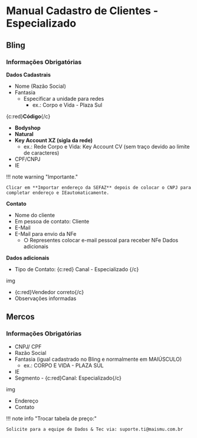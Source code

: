 # Manual Cadastro de Clientes - Especializado

## Bling

### Informações Obrigatórias

**Dados Cadastrais**

- Nome (Razão Social)
- Fantasia
    - Especificar a unidade para redes
        - ex.: Corpo e Vida - Plaza Sul

{c:red}**Código**{/c}

- **Bodyshop**
- **Natural**
- **Key Account XZ (sigla da rede)**
    - ex.: Rede Corpo e Vida: Key Account CV (sem traço devido ao limite de caracteres)
- CPF/CNPJ
- IE

!!! note warning "Importante."

    Clicar em **Importar endereço da SEFAZ** depois de colocar o CNPJ para completar endereço e IEautomaticamente.

**Contato**

- Nome do cliente
- Em pessoa de contato: Cliente
- E-Mail
- E-Mail para envio da NFe
    - ○ Representes colocar e-mail pessoal para receber NFe Dados adicionais

**Dados adicionais**

- Tipo de Contato: {c:red} Canal - Especializado {/c}

img

- {c:red}Vendedor correto{/c}
- Observações informadas

## Mercos

### Informações Obrigatórias

- CNPJ/ CPF
- Razão Social
- Fantasia (igual cadastrado no Bling e normalmente em MAIÚSCULO)
    - ex.: CORPO E VIDA - PLAZA SUL
- IE
- Segmento - {c:red}Canal: Especializado{/c}

img

- Endereço
- Contato

!!! note info "Trocar tabela de preço:"

    Solicite para a equipe de Dados & Tec via: suporte.ti@maismu.com.br